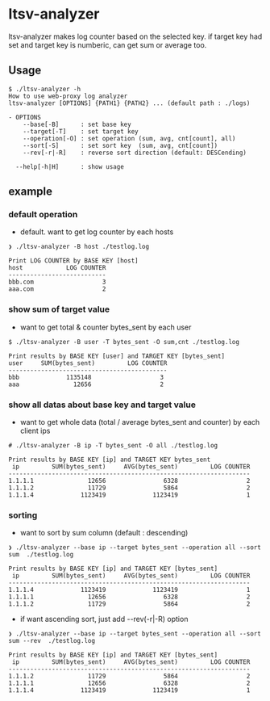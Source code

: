 # ltsv-analyzer

ltsv-analyzer makes log counter based on the selected key.
if target key had set and target key is numberic, can get sum or average too.

## Usage

```
$ ./ltsv-analyzer -h                                                                                    
How to use web-proxy log analyzer
ltsv-analyzer [OPTIONS] {PATH1} {PATH2} ... (default path : ./logs)

- OPTIONS
    --base[-B]      : set base key
    --target[-T]    : set target key
    --operation[-O] : set operation (sum, avg, cnt[count], all)
    --sort[-S]      : set sort key  (sum, avg, cnt[count])
    --rev[-r|-R]    : reverse sort direction (default: DESCending)

  --help[-h|H]      : show usage
```

## example


### default operation

- default. want to get log counter by each hosts

```
❯ ./ltsv-analyzer -B host ./testlog.log

Print LOG COUNTER by BASE KEY [host]
host            LOG COUNTER
---------------------------
bbb.com                   3
aaa.com                   2
```

### show sum of target value

- want to get total & counter bytes_sent by each user

```
$ ./ltsv-analyzer -B user -T bytes_sent -O sum,cnt ./testlog.log

Print results by BASE KEY [user] and TARGET KEY [bytes_sent]
user     SUM(bytes_sent)         LOG COUNTER
--------------------------------------------
bbb             1135148                   3
aaa               12656                   2
```

### show all datas about base key and target value

- want to get whole data (total / average bytes_sent and counter) by each client ips

```
# ./ltsv-analyzer -B ip -T bytes_sent -O all ./testlog.log

Print results by BASE KEY [ip] and TARGET KEY bytes_sent
 ip         SUM(bytes_sent)     AVG(bytes_sent)         LOG COUNTER
-------------------------------------------------------------------
1.1.1.1               12656                6328                   2
1.1.1.2               11729                5864                   2
1.1.1.4             1123419             1123419                   1
```

### sorting

- want to sort by sum column (default : descending)

```
❯ ./ltsv-analyzer --base ip --target bytes_sent --operation all --sort sum  ./testlog.log

Print results by BASE KEY [ip] and TARGET KEY [bytes_sent]
 ip         SUM(bytes_sent)     AVG(bytes_sent)         LOG COUNTER
-------------------------------------------------------------------
1.1.1.4             1123419             1123419                   1
1.1.1.1               12656                6328                   2
1.1.1.2               11729                5864                   2
```

- if want ascending sort, just add --rev(-r|-R) option

```
❯ ./ltsv-analyzer --base ip --target bytes_sent --operation all --sort sum --rev  ./testlog.log

Print results by BASE KEY [ip] and TARGET KEY [bytes_sent]
 ip         SUM(bytes_sent)     AVG(bytes_sent)         LOG COUNTER
-------------------------------------------------------------------
1.1.1.2               11729                5864                   2
1.1.1.1               12656                6328                   2
1.1.1.4             1123419             1123419                   1
```
